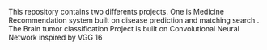 This repository contains two differents projects. One is Medicine Recommendation system built on disease prediction and matching search .
The Brain tumor classification Project is built on Convolutional Neural Network inspired by VGG 16 
